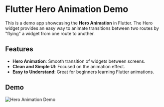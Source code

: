 # Flutter Hero Animation Demo

This is a demo app showcasing the **Hero Animation** in Flutter. The Hero widget provides an easy way to animate transitions between two routes by "flying" a widget from one route to another.

## Features

- **Hero Animation**: Smooth transition of widgets between screens.
- **Clean and Simple UI**: Focused on the animation effect.
- **Easy to Understand**: Great for beginners learning Flutter animations.

## Demo

![Hero Animation Demo](screen_shots/demo.gif)

